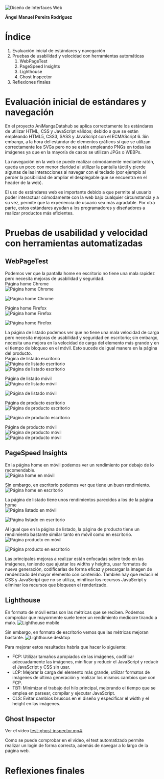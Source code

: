 ![Diseño de Interfaces Web](intro.png)

**Ángel Manuel Pereira Rodríguez**

# Índice

1. Evaluación inicial de estándares y navegación
2. Pruebas de usabilidad y velocidad con herramientas automáticas
   1. WebPageTest
   2. PageSpeed Insights
   3. Lighthouse
   4. Ghost Inspector
3. Reflexiones finales

# Evaluación inicial de estándares y navegación

En el proyecto AniMangaDatahub se aplica correctamente los estándares de utilizar HTML, CSS y JavaScript válidos; debido a que se están empleando HTML5, CSS3, SASS y JavaScript con el ECMAScript 6. Sin embargo, a la hora del estándar de elementos gráficos sí que se utilizan correctamente los SVGs pero no se están empleando PNGs en todas las imágenes ya que en la mayoría de casos se utilizan JPGs o WEBPs.

La navegación en la web se puede realizar cómodamente mediante ratón, queda un poco con menor claridad al utilizar la pantalla táctil y pierde algunas de las interacciones al navegar con el teclado (por ejemplo al perder la posibilidad de ampliar el desplegable que se encuentra en el header de la web).

El uso de estándares web es importante debido a que permite al usuario poder interactuar cómodamente con la web bajo cualquier circunstancia y a su vez, permite que la experiencia de usuario sea más agradable. Por otra parte, estos estándares ayudan a los programadores y diseñadores a realizar productos más eficientes.

# Pruebas de usabilidad y velocidad con herramientas automatizadas

## WebPageTest

Podemos ver que la pantalla home en escritorio no tiene una mala rapidez pero necesita mejoras de usabilidad y seguridad.  
Página home Chrome  
![Página home Chrome](image-01.png)

![Página home Chrome](image-02.png)

Página home Firefox  
![Página home Firefox](image-03.png)

![Página home Firefox](image-04.png)

La página de listado podemos ver que no tiene una mala velocidad de carga pero necesita mejoras de usabilidad y seguridad en escritorio; sin embargo, necesita una mejora en la velocidad de carga del elemento más grande y en el tiempo de bloqueo en el móvil. Esto sucede de igual manera en la página del producto.  
Página de listado escritorio  
![Página de listado escritorio](image-05.png)  
![Página de listado escritorio](image-06.png)

Página de listado móvil  
![Página de listado móvil](image-07.png)

![Página de listado móvil](image-08.png)

Página de producto escritorio  
![Página de producto escritorio](image-09.png)

![Página de producto escritorio](image-10.png)

Página de producto móvil  
![Página de producto móvil](image-11.png)  
![Página de producto móvil](image-12.png)

## PageSpeed Insights

En la página home en móvil podemos ver un rendimiento por debajo de lo recomendable.  
![Página home en móvil](image-13.png)

Sin embargo, en escritorio podemos ver que tiene un buen rendimiento.  
![Página home en escritorio](image-14.png)

La página de listado tiene unos rendimientos parecidos a los de la página home  
![Página listado en móvil](image-15.png)

![Página listado en escritorio](image-16.png)

Al igual que en la página de listado, la página de producto tiene un rendimiento bastante similar tanto en móvil como en escritorio.  
![Página producto en móvil](image-17.png)

![Página producto en escritorio](image-18.png)

Las principales mejoras a realizar están enfocadas sobre todo en las imágenes, teniendo que ajustar los widths y heights, usar formatos de nueva generación, codificarlas de forma eficaz y precargar la imagen de renderizado del mayor elemento con contenido. También hay que reducir el CSS y JavaScript que no se utiliza, minificar los recursos JavaScript y eliminar los recursos que bloqueen el renderizado.

## Lighthouse

En formato de móvil estas son las métricas que se reciben. Podemos comprobar que mayormente suele tener un rendimiento mediocre tirando a malo.
![Lighthouse mobile](image-19.png)

Sin embargo, en formato de escritorio vemos que las métricas mejoran bastante.
![Lighthouse desktop](image-20.png)

Para mejorar estos resultados habría que hacer lo siguiente:

- FCP: Utilizar tamaños apropiados de las imágenes, codificar adecuadamente las imágenes, minificar y reducir el JavaScript y reducir el JavaScript y CSS sin usar.
- LCP: Mejorar la carga del elemento más grande, utilizar formatos de imágenes de última generación y realizar los mismos cambios que con FCP.
- TBT: Minimizar el trabajo del hilo principal, mejorando el tiempo que se emplea en parsear, compilar y ejecutar JavaScript.
- CLS: Evitar cambios bruscos en el diseño y especificar el width y el height en las imágenes.

## Ghost Inspector

Ver el vídeo [test-ghost-inspector.mp4](https://github.com/AngelPereiraR/Testing-en-producci-n/blob/main/test-ghost-inspector.mp4).

Como se puede comprobar en el vídeo, el test automatizado permite realizar un login de forma correcta, además de navegar a lo largo de la página web.

# Reflexiones finales
